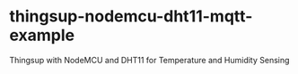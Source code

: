 # thingsup-nodemcu-dht11-mqtt-example
Thingsup with NodeMCU and DHT11 for Temperature and Humidity Sensing
